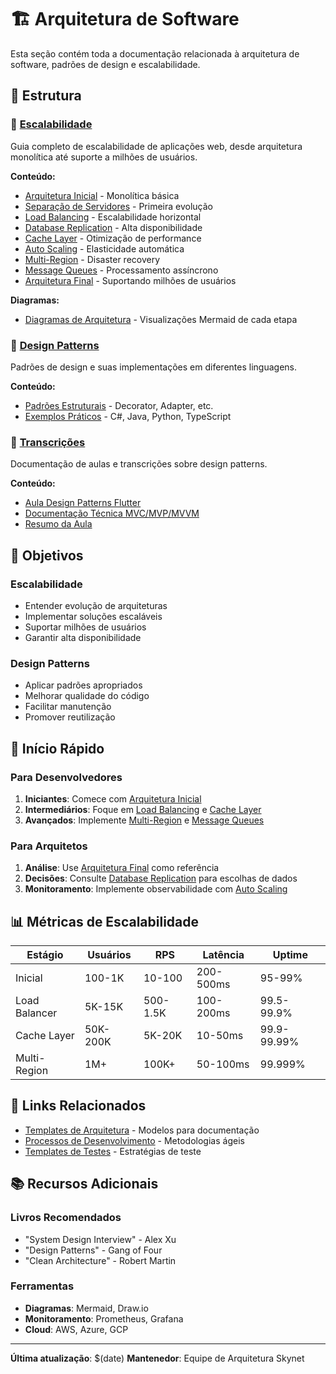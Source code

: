 # 🏗️ Arquitetura de Software

Esta seção contém toda a documentação relacionada à arquitetura de software, padrões de design e escalabilidade.

## 📁 Estrutura

### 🚀 [Escalabilidade](./escalabilidade/)
Guia completo de escalabilidade de aplicações web, desde arquitetura monolítica até suporte a milhões de usuários.

**Conteúdo:**
- [Arquitetura Inicial](./escalabilidade/01-arquitetura-inicial.md) - Monolítica básica
- [Separação de Servidores](./escalabilidade/02-separacao-servidores.md) - Primeira evolução
- [Load Balancing](./escalabilidade/03-load-balancing.md) - Escalabilidade horizontal
- [Database Replication](./escalabilidade/04-database-replication.md) - Alta disponibilidade
- [Cache Layer](./escalabilidade/05-cache-layer.md) - Otimização de performance
- [Auto Scaling](./escalabilidade/06-auto-scaling.md) - Elasticidade automática
- [Multi-Region](./escalabilidade/07-multi-region.md) - Disaster recovery
- [Message Queues](./escalabilidade/08-message-queues.md) - Processamento assíncrono
- [Arquitetura Final](./escalabilidade/09-arquitetura-final.md) - Suportando milhões de usuários

**Diagramas:**
- [Diagramas de Arquitetura](./escalabilidade/diagrams/) - Visualizações Mermaid de cada etapa

### 🎨 [Design Patterns](./design-patterns/)
Padrões de design e suas implementações em diferentes linguagens.

**Conteúdo:**
- [Padrões Estruturais](./design-patterns/estruturais/) - Decorator, Adapter, etc.
- [Exemplos Práticos](./design-patterns/estruturais/decorator/exemplares/) - C#, Java, Python, TypeScript

### 📝 [Transcrições](./transcricao-aula-design-patterns/)
Documentação de aulas e transcrições sobre design patterns.

**Conteúdo:**
- [Aula Design Patterns Flutter](./transcricao-aula-design-patterns/aula-design-patterns-flutter.md)
- [Documentação Técnica MVC/MVP/MVVM](./transcricao-aula-design-patterns/documentacao-tecnica-mvc-mvp-mvvm.md)
- [Resumo da Aula](./transcricao-aula-design-patterns/resumo-aula.md)

## 🎯 Objetivos

### Escalabilidade
- Entender evolução de arquiteturas
- Implementar soluções escaláveis
- Suportar milhões de usuários
- Garantir alta disponibilidade

### Design Patterns
- Aplicar padrões apropriados
- Melhorar qualidade do código
- Facilitar manutenção
- Promover reutilização

## 🚀 Início Rápido

### Para Desenvolvedores
1. **Iniciantes**: Comece com [Arquitetura Inicial](./escalabilidade/01-arquitetura-inicial.md)
2. **Intermediários**: Foque em [Load Balancing](./escalabilidade/03-load-balancing.md) e [Cache Layer](./escalabilidade/05-cache-layer.md)
3. **Avançados**: Implemente [Multi-Region](./escalabilidade/07-multi-region.md) e [Message Queues](./escalabilidade/08-message-queues.md)

### Para Arquitetos
1. **Análise**: Use [Arquitetura Final](./escalabilidade/09-arquitetura-final.md) como referência
2. **Decisões**: Consulte [Database Replication](./escalabilidade/04-database-replication.md) para escolhas de dados
3. **Monitoramento**: Implemente observabilidade com [Auto Scaling](./escalabilidade/06-auto-scaling.md)

## 📊 Métricas de Escalabilidade

| Estágio | Usuários | RPS | Latência | Uptime |
|---------|----------|-----|----------|--------|
| Inicial | 100-1K | 10-100 | 200-500ms | 95-99% |
| Load Balancer | 5K-15K | 500-1.5K | 100-200ms | 99.5-99.9% |
| Cache Layer | 50K-200K | 5K-20K | 10-50ms | 99.9-99.99% |
| Multi-Region | 1M+ | 100K+ | 50-100ms | 99.999% |

## 🔗 Links Relacionados

- [Templates de Arquitetura](../templates/architecture/) - Modelos para documentação
- [Processos de Desenvolvimento](../processes/) - Metodologias ágeis
- [Templates de Testes](../templates/testing/) - Estratégias de teste

## 📚 Recursos Adicionais

### Livros Recomendados
- "System Design Interview" - Alex Xu
- "Design Patterns" - Gang of Four
- "Clean Architecture" - Robert Martin

### Ferramentas
- **Diagramas**: Mermaid, Draw.io
- **Monitoramento**: Prometheus, Grafana
- **Cloud**: AWS, Azure, GCP

---

**Última atualização**: $(date)
**Mantenedor**: Equipe de Arquitetura Skynet
